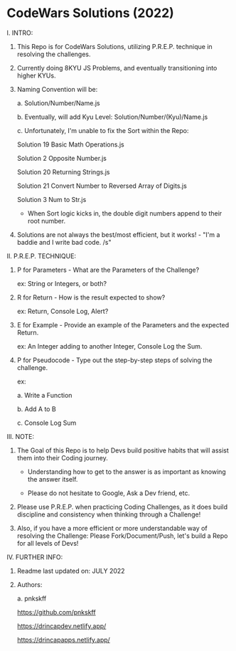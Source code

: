 # CodeWars Solutions (2022)

I. INTRO:

  1. This Repo is for CodeWars Solutions, utilizing P.R.E.P. technique in resolving the challenges.

  2. Currently doing 8KYU JS Problems, and eventually transitioning into higher KYUs.

  3. Naming Convention will be:

     a. Solution/Number/Name.js
     
     b. Eventually, will add Kyu Level: Solution/Number/(Kyu)/Name.js
     
     c. Unfortunately, I'm unable to fix the Sort within the Repo:
     
        Solution 19 Basic Math Operations.js

        Solution 2 Opposite Number.js

        Solution 20 Returning Strings.js

        Solution 21 Convert Number to Reversed Array of Digits.js

        Solution 3 Num to Str.js
     
        - When Sort logic kicks in, the double digit numbers append to their root number.
  
  4. Solutions are not always the best/most efficient, but it works! - "I'm a baddie and I write bad code. /s"

II. P.R.E.P. TECHNIQUE:

  1. P for Parameters - What are the Parameters of the Challenge?

     ex: String or Integers, or both?

  2. R for Return - How is the result expected to show?

     ex: Return, Console Log, Alert?

  3. E for Example - Provide an example of the Parameters and the expected Return.

     ex: An Integer adding to another Integer, Console Log the Sum.

  4. P for Pseudocode - Type out the step-by-step steps of solving the challenge.

     ex: 

     a. Write a Function

     b. Add A to B

     c. Console Log Sum

III. NOTE:

  1. The Goal of this Repo is to help Devs build positive habits that will assist them into their Coding journey. 
  
      - Understanding how to get to the answer is as important as knowing the answer itself.
      
      - Please do not hesitate to Google, Ask a Dev friend, etc.

  2. Please use P.R.E.P. when practicing Coding Challenges, as it does build discipline and consistency when thinking through a Challenge!

  3. Also, if you have a more efficient or more understandable way of resolving the Challenge: Please Fork/Document/Push, let's build a Repo for all levels of Devs!

IV. FURTHER INFO:

  1. Readme last updated on: JULY 2022

  2. Authors:

     a. pnkskff
     
     https://github.com/pnkskff
     
     https://drincapdev.netlify.app/
     
     https://drincapapps.netlify.app/
